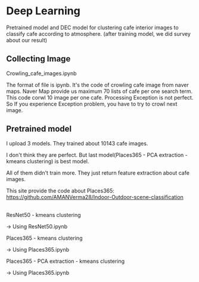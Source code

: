 # Deep Learning
 Pretrained model and DEC model for clustering cafe interior images to classify cafe according to atmosphere. (after training model, we did survey about our result)

<h2>Collecting Image</h2>
Crowling_cafe_images.ipynb


The format of file is ipynb. 
It's the code of crowling cafe image from naver maps.
Naver Map provide us maximum 70 lists of cafe per one search term.
This code corwl 10 image per one cafe.
Processing Exception is not perfect. So If you experience Exception problem, you have to try to crowl next image.

<h2>Pretrained model</h2>
I upload 3 models. They trained about 10143 cafe images.


I don't think they are perfect. But last model(Places365 - PCA extraction - kmeans clustering) is best model. 


All of them didn't train more. They just return feature extraction about cafe images. 


This site provide the code about Places365: https://github.com/AMANVerma28/Indoor-Outdoor-scene-classification


<br>
ResNet50 - kmeans clustering


-> Using ResNet50.ipynb

Places365 - kmeans clustering

-> Using Places365.ipynb

Places365 - PCA extraction - kmeans clustering

-> Using Places365.ipynb


